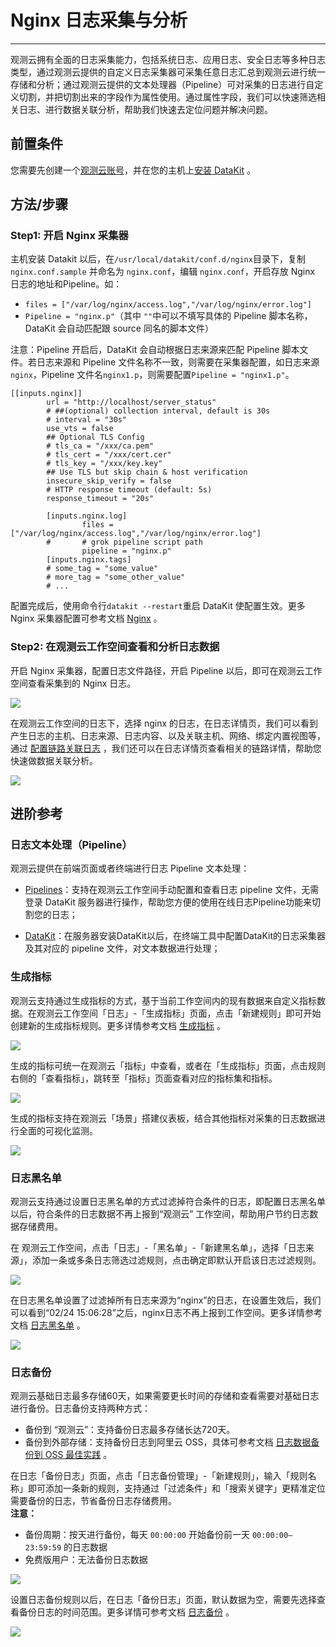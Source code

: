 # Nginx 日志采集与分析
---

观测云拥有全面的日志采集能力，包括系统日志、应用日志、安全日志等多种日志类型，通过观测云提供的自定义日志采集器可采集任意日志汇总到观测云进行统一存储和分析；通过观测云提供的文本处理器（Pipeline）可对采集的日志进行自定义切割，并把切割出来的字段作为属性使用。通过属性字段，我们可以快速筛选相关日志、进行数据关联分析，帮助我们快速去定位问题并解决问题。

## 前置条件

您需要先创建一个[观测云账号](https://www.guance.com/)，并在您的主机上[安装 DataKit](../../datakit/datakit-install.md) 。

## 方法/步骤

### Step1: 开启 Nginx 采集器

主机安装 Datakit 以后，在`/usr/local/datakit/conf.d/nginx`目录下，复制 `nginx.conf.sample` 并命名为 `nginx.conf`，编辑 `nginx.conf`，开启存放 Nginx 日志的地址和Pipeline。如：

- `files = ["/var/log/nginx/access.log","/var/log/nginx/error.log"]`
- `Pipeline = "nginx.p"`（其中 `""`中可以不填写具体的 Pipeline 脚本名称，DataKit 会自动匹配跟 source 同名的脚本文件）

注意：Pipeline 开启后，DataKit 会自动根据日志来源来匹配 Pipeline 脚本文件。若日志来源和 Pipeline 文件名称不一致，则需要在采集器配置，如日志来源`nginx`，Pipeline 文件名`nginx1.p`，则需要配置`Pipeline = "nginx1.p"`。

```
[[inputs.nginx]]
        url = "http://localhost/server_status"
        # ##(optional) collection interval, default is 30s
        # interval = "30s"
        use_vts = false
        ## Optional TLS Config
        # tls_ca = "/xxx/ca.pem"
        # tls_cert = "/xxx/cert.cer"
        # tls_key = "/xxx/key.key"
        ## Use TLS but skip chain & host verification
        insecure_skip_verify = false
        # HTTP response timeout (default: 5s)
        response_timeout = "20s"

        [inputs.nginx.log]
                files = ["/var/log/nginx/access.log","/var/log/nginx/error.log"]
        #       # grok pipeline script path
                pipeline = "nginx.p"
        [inputs.nginx.tags]
        # some_tag = "some_value"
        # more_tag = "some_other_value"
        # ...
```

配置完成后，使用命令行`datakit --restart`重启 DataKit 使配置生效。更多 Nginx 采集器配置可参考文档 [Nginx](../../integrations/webserver/nginx.md) 。

### Step2: 在观测云工作空间查看和分析日志数据

开启 Nginx 采集器，配置日志文件路径，开启 Pipeline 以后，即可在观测云工作空间查看采集到的 Nginx 日志。

![](../img/9.ppt_nginx_7.png)

在观测云工作空间的日志下，选择 nginx 的日志，在日志详情页，我们可以看到产生日志的主机、日志来源、日志内容、以及关联主机、网络、绑定内置视图等，通过 [配置链路关联日志](../../application-performance-monitoring/collection/connect-log/index.md) ，我们还可以在日志详情页查看相关的链路详情，帮助您快速做数据关联分析。

![](../img/9.ppt_nginx_8.png)

## 进阶参考

### 日志文本处理（Pipeline）

观测云提供在前端页面或者终端进行日志 Pipeline 文本处理：

- [Pipelines](../../logs/pipelines/manual.md)：支持在观测云工作空间手动配置和查看日志 pipeline 文件，无需登录 DataKit 服务器进行操作，帮助您方便的使用在线日志Pipeline功能来切割您的日志；

- [DataKit](../../logs/pipelines/datakit-manual.md)：在服务器安装DataKit以后，在终端工具中配置DataKit的日志采集器及其对应的 pipeline 文件，对文本数据进行处理；

### 生成指标

观测云支持通过生成指标的方式，基于当前工作空间内的现有数据来自定义指标数据。在观测云工作空间「日志」-「生成指标」页面，点击「新建规则」即可开始创建新的生成指标规则。更多详情参考文档 [生成指标](../../logs/generate-metrics.md) 。

![](../img/9.ppt_nginx_10.png)

生成的指标可统一在观测云「指标」中查看，或者在「生成指标」页面，点击规则右侧的「查看指标」，跳转至「指标」页面查看对应的指标集和指标。

![](../img/9.ppt_nginx_11.png)

生成的指标支持在观测云「场景」搭建仪表板，结合其他指标对采集的日志数据进行全面的可视化监测。

![](../img/9.ppt_nginx_12.png)

### 日志黑名单

观测云支持通过设置日志黑名单的方式过滤掉符合条件的日志，即配置日志黑名单以后，符合条件的日志数据不再上报到“观测云” 工作空间，帮助用户节约日志数据存储费用。

在 观测云工作空间，点击「日志」-「黑名单」-「新建黑名单」，选择「日志来源」，添加一条或多条日志筛选过滤规则，点击确定即默认开启该日志过滤规则。

![](../img/13.log_3.png)

在日志黑名单设置了过滤掉所有日志来源为“nginx”的日志，在设置生效后，我们可以看到“02/24 15:06:28”之后，nginx日志不再上报到工作空间。更多详情参考文档 [日志黑名单](../../logs/blacklist.md) 。

![](../img/13.log_4.1.png)

### 日志备份

观测云基础日志最多存储60天，如果需要更长时间的存储和查看需要对基础日志进行备份。日志备份支持两种方式：

- 备份到 “观测云”：支持备份日志最多存储长达720天。
- 备份到外部存储：支持备份日志到阿里云 OSS，具体可参考文档 [日志数据备份到 OSS 最佳实践](../../best-practices/partner/log-backup-to-oss-by-func.md) 。

在日志「备份日志」页面，点击「日志备份管理」-「新建规则」，输入「规则名称」即可添加一条新的规则，支持通过「过滤条件」和「搜索关键字」更精准定位需要备份的日志，节省备份日志存储费用。<br />**注意：**

- 备份周期：按天进行备份，每天 `00:00:00` 开始备份前一天 `00:00:00—23:59:59` 的日志数据
- 免费版用户：无法备份日志数据

![](../img/13.log_6.png)

设置日志备份规则以后，在日志「备份日志」页面，默认数据为空，需要先选择查看备份日志的时间范围。更多详情可参考文档 [日志备份](../../logs/backup.md) 。

![](../img/13.log_10.1.png)